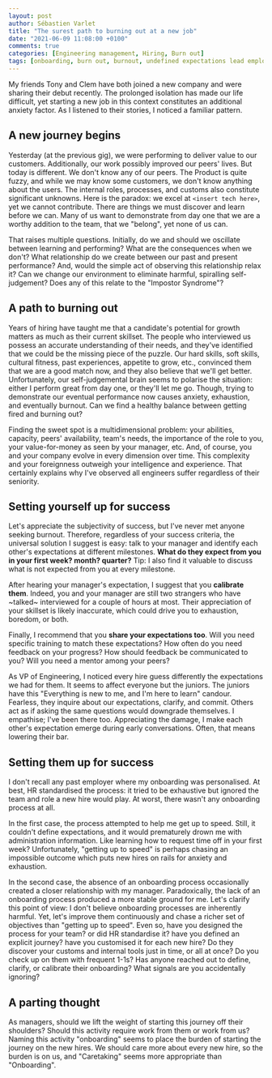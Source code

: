 ```yaml
---
layout: post
author: Sébastien Varlet
title: "The surest path to burning out at a new job"
date: "2021-06-09 11:08:00 +0100"
comments: true
categories: [Engineering management, Hiring, Burn out]
tags: [onboarding, burn out, burnout, undefined expectations lead employees to burnout, engineering management, emotional intelligence, anxiety]
---
```


My friends Tony and Clem have both joined a new company and were sharing their debut recently. The prolonged isolation has made our life difficult, yet starting a new job in this context constitutes an additional anxiety factor. As I listened to their stories, I noticed a familiar pattern.

## A new journey begins
Yesterday (at the previous gig), we were performing to deliver value to our customers. Additionally, our work possibly improved our peers' lives. But today is different. We don't know any of our peers. The Product is quite fuzzy, and while we may know some customers, we don't know anything about the users. The internal roles, processes, and customs also constitute significant unknowns. Here is the paradox: we excel at `<insert tech here>`, yet we cannot contribute. There are things we must discover and learn before we can. Many of us want to demonstrate from day one that we are a worthy addition to the team, that we "belong", yet none of us can.

That raises multiple questions. Initially, do we and should we oscillate between learning and performing? What are the consequences when we don't? What relationship do we create between our past and present performance? And, would the simple act of observing this relationship relax it? Can we change our environment to eliminate harmful, spiralling self-judgement? Does any of this relate to the "Impostor Syndrome"?

## A path to burning out
Years of hiring have taught me that a candidate's potential for growth matters as much as their current skillset. The people who interviewed us possess an accurate understanding of their needs, and they've identified that we could be the missing piece of the puzzle. Our hard skills, soft skills, cultural fitness, past experiences, appetite to grow, etc., convinced them that we are a good match now, and they also believe that we'll get better.
Unfortunately, our self-judgemental brain seems to polarise the situation: either I perform great from day one, or they'll let me go. Though, trying to demonstrate our eventual performance now causes anxiety, exhaustion, and eventually burnout. Can we find a healthy balance between getting fired and burning out?

Finding the sweet spot is a multidimensional problem: your abilities, capacity, peers' availability, team's needs, the importance of the role to you, your value-for-money as seen by your manager, etc. And, of course, you and your company evolve in every dimension over time. This complexity and your foreignness outweigh your intelligence and experience. That certainly explains why I've observed all engineers suffer regardless of their seniority.

## Setting yourself up for success
Let's appreciate the subjectivity of success, but I've never met anyone seeking burnout. Therefore, regardless of your success criteria, the universal solution I suggest is easy: talk to your manager and identify each other's expectations at different milestones. **What do they expect from you in your first week? month? quarter?** Tip: I also find it valuable to discuss what is not expected from you at every milestone.

After hearing your manager's expectation, I suggest that you **calibrate them**. Indeed, you and your manager are still two strangers who have ~talked~ interviewed for a couple of hours at most. Their appreciation of your skillset is likely inaccurate, which could drive you to exhaustion, boredom, or both.

Finally, I recommend that you **share your expectations too**.  Will you need specific training to match these expectations? How often do you need feedback on your progress? How should feedback be communicated to you? Will you need a mentor among your peers?

As VP of Engineering, I noticed every hire guess differently the expectations we had for them. It seems to affect everyone but the juniors. The juniors have this "Everything is new to me, and I'm here to learn" candour. Fearless, they inquire about our expectations, clarify, and commit. Others act as if asking the same questions would downgrade themselves. I empathise; I've been there too. Appreciating the damage, I  make each other's expectation emerge during early conversations. Often, that means lowering their bar.

## Setting them up for success
I don't recall any past employer where my onboarding was personalised. At best, HR standardised the process: it tried to be exhaustive but ignored the team and role a new hire would play. At worst, there wasn't any onboarding process at all.

In the first case, the process attempted to help me get up to speed. Still, it couldn't define expectations, and it would prematurely drown me with administration information. Like learning how to request time off in your first week? Unfortunately, "getting up to speed" is perhaps chasing an impossible outcome which puts new hires on rails for anxiety and exhaustion.

In the second case, the absence of an onboarding process occasionally created a closer relationship with my manager. Paradoxically, the lack of an onboarding process produced a more stable ground for me.
Let's clarify this point of view: I don't believe onboarding processes are inherently harmful. Yet, let's improve them continuously and chase a richer set of objectives than "getting up to speed".
Even so, have you designed the process for your team? or did HR standardise it? have you defined an explicit journey? have you customised it for each new hire? Do they discover your customs and internal tools just in time, or all at once? Do you check up on them with frequent 1-1s? Has anyone reached out to define, clarify, or calibrate their onboarding? What signals are you accidentally ignoring? 

## A parting thought
As managers, should we lift the weight of starting this journey off their shoulders? Should this activity require work from them or work from us? Naming this activity "onboarding" seems to place the burden of starting the journey on the new hires. We should care more about every new hire, so the burden is on us, and "Caretaking" seems more appropriate than "Onboarding".


